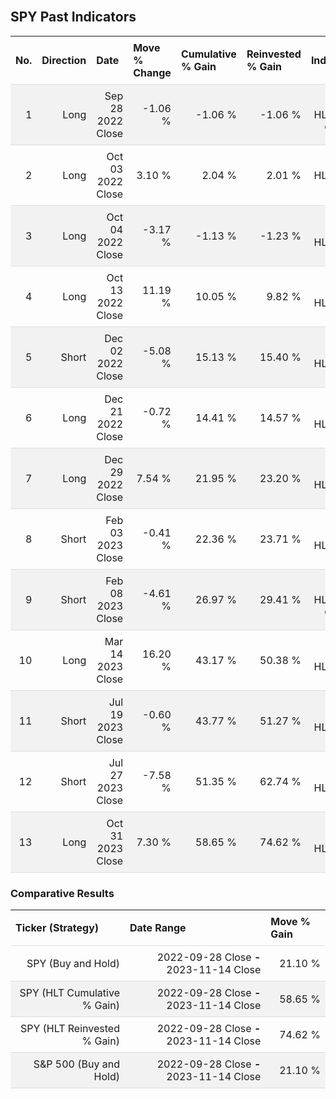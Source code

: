 
<style>
.hits {
            border-collapse: collapse;
            width: 100%;
        }
        .hits th, td {
            padding: 8px;
            border-bottom: 1px solid #ddd;
        }
        
        .hits td {text-align: right;}
        .hits th {text-align: left;}
        
        .hits tr:nth-child(even) {
            background-color: #f2f2f2;
        }
        
        .chartCol {
            width: 50%;
            float: left;
            padding: 20px;
        }  
</style>
    
<br>

## SPY Past Indicators

<table class="hits">
    <tr>
        <th>No.</th>
        <th>Direction</th>
        <th>Date</th>
        <th>Move % Change</th>
        <th>Cumulative % Gain</th>
        <th>Reinvested % Gain</th>
        <th>Indicator</th>
      </tr>
    <tr>
        <td>1</td>
        <td>Long</td>
        <td>Sep 28 2022 Close</td>
        <td>-1.06 %</td>
        <td>-1.06 %</td>
        <td>-1.06 %</td>
        <td>Long HLT 605 GOOG</td>
    </tr>
    <tr>
        <td>2</td>
        <td>Long</td>
        <td>Oct 03 2022 Close</td>
        <td>3.10 %</td>
        <td>2.04 %</td>
        <td>2.01 %</td>
        <td>Long HLT 603 TSLA</td>
    </tr>
    <tr>
        <td>3</td>
        <td>Long</td>
        <td>Oct 04 2022 Close</td>
        <td>-3.17 %</td>
        <td>-1.13 %</td>
        <td>-1.23 %</td>
        <td>Long HLT 108</td>
    </tr>
    <tr>
        <td>4</td>
        <td>Long</td>
        <td>Oct 13 2022 Close</td>
        <td>11.19 %</td>
        <td>10.05 %</td>
        <td>9.82 %</td>
        <td>Long HLT 613</td>
    </tr>
    <tr>
        <td>5</td>
        <td>Short</td>
        <td>Dec 02 2022 Close</td>
        <td>-5.08 %</td>
        <td>15.13 %</td>
        <td>15.40 %</td>
        <td>Short HLT 604</td>
    </tr>
    <tr>
        <td>6</td>
        <td>Long</td>
        <td>Dec 21 2022 Close</td>
        <td>-0.72 %</td>
        <td>14.41 %</td>
        <td>14.57 %</td>
        <td>Long HLT 600</td>
    </tr>
    <tr>
        <td>7</td>
        <td>Long</td>
        <td>Dec 29 2022 Close</td>
        <td>7.54 %</td>
        <td>21.95 %</td>
        <td>23.20 %</td>
        <td>Long HLT 613</td>
    </tr>
    <tr>
        <td>8</td>
        <td>Short</td>
        <td>Feb 03 2023 Close</td>
        <td>-0.41 %</td>
        <td>22.36 %</td>
        <td>23.71 %</td>
        <td>Short HLT 650</td>
    </tr>
    <tr>
        <td>9</td>
        <td>Short</td>
        <td>Feb 08 2023 Close</td>
        <td>-4.61 %</td>
        <td>26.97 %</td>
        <td>29.41 %</td>
        <td>Short HLT 603 GOOG</td>
    </tr>
    <tr>
        <td>10</td>
        <td>Long</td>
        <td>Mar 14 2023 Close</td>
        <td>16.20 %</td>
        <td>43.17 %</td>
        <td>50.38 %</td>
        <td>Long HLT 600</td>
    </tr>
    <tr>
        <td>11</td>
        <td>Short</td>
        <td>Jul 19 2023 Close</td>
        <td>-0.60 %</td>
        <td>43.77 %</td>
        <td>51.27 %</td>
        <td>Short HLT 605</td>
    </tr>
    <tr>
        <td>12</td>
        <td>Short</td>
        <td>Jul 27 2023 Close</td>
        <td>-7.58 %</td>
        <td>51.35 %</td>
        <td>62.74 %</td>
        <td>Short HLT 613</td>
    </tr>
    <tr>
        <td>13</td>
        <td>Long</td>
        <td>Oct 31 2023 Close</td>
        <td>7.30 %</td>
        <td>58.65 %</td>
        <td>74.62 %</td>
        <td>Long HLT 108</td>
    </tr>
    
</table>

### Comparative Results

<table class="hits">
    <thead>
        <th>Ticker (Strategy)</th>
        <th>Date Range</th>
        <th>Move % Gain</th>
    </thead>
    <tbody>
        <tr>
            <td>SPY (Buy and Hold)</td>
            <td>2022-09-28 Close <b>-</b> 2023-11-14 Close</td>
            <td>21.10 %</td>
        </tr>
        <tr>
            <td>SPY (HLT Cumulative % Gain)</td>
            <td>2022-09-28 Close <b>-</b> 2023-11-14 Close</td>
            <td>58.65 %</td>
        </tr>
        <tr>
            <td>SPY (HLT Reinvested % Gain)</td>
            <td>2022-09-28 Close <b>-</b> 2023-11-14 Close</td>
            <td>74.62 %</td>
        </tr>
        <tr>
            <td>S&P 500 (Buy and Hold)</td>
            <td>2022-09-28 Close <b>-</b> 2023-11-14 Close</td>
            <td>21.10 %</td>
        </tr>
    </tbody>
</table>
<br>
<br>